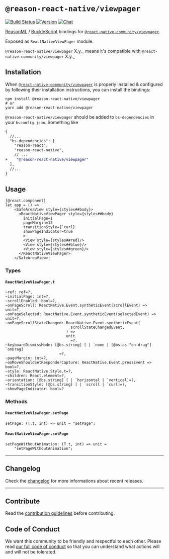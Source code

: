 # `@reason-react-native/viewpager`

[![Build Status](https://github.com/reason-react-native/viewpager/workflows/Build/badge.svg)](https://github.com/reason-react-native/viewpager/actions)
[![Version](https://img.shields.io/npm/v/@reason-react-native/viewpager.svg)](https://www.npmjs.com/@reason-react-native/viewpager)
[![Chat](https://img.shields.io/discord/235176658175262720.svg?logo=discord&colorb=blue)](https://reasonml-community.github.io/reason-react-native/discord/)

[ReasonML](https://reasonml.github.io) /
[BuckleScript](https://bucklescript.github.io) bindings for
[`@react-native-community/viewpager`](https://github.com/react-native-community/react-native-viewpager).

Exposed as `ReactNativeViewPager` module.

`@reason-react-native/viewpager` X.y._ means it's compatible with
`@react-native-community/viewpager` X.y._

## Installation

When
[`@react-native-community/viewpager`](https://github.com/react-native-community/react-native-viewpager)
is properly installed & configured by following their installation instructions,
you can install the bindings:

```console
npm install @reason-react-native/viewpager
# or
yarn add @reason-react-native/viewpager
```

`@reason-react-native/viewpager` should be added to `bs-dependencies` in your
`bsconfig.json`. Something like

```diff
{
  //...
  "bs-dependencies": [
    "reason-react",
    "reason-react-native",
    // ...
+    "@reason-react-native/viewpager"
  ],
  //...
}
```

## Usage

```reason
[@react.component]
let app = () =>
    <SafeAreaView style={styles##body}>
      <ReactNativeViewPager style={styles##body}
        initialPage=1
        pageMargin=13
        transitionStyle={`curl}
        showPageIndicator=true
        >
        <View style={styles##red}/>
        <View style={styles##blue}/>
        <View style={styles##green}/>
      </ReactNativeViewPager>
    </SafeAreaView>;
```

### Types

#### `ReactNativeViewPager.t`

```reason
~ref: ref=?,
~initialPage: int=?,
~scrollEnabled: bool=?,
~onPageScroll: ReactNative.Event.syntheticEvent(scrollEvent) => unit=?,
~onPageSelected: ReactNative.Event.syntheticEvent(selectedEvent) => unit=?,
~onPageScrollStateChanged: ReactNative.Event.syntheticEvent(
                             scrollStateChangedEvent,
                           ) =>
                           unit
                             =?,
~keyboardDismissMode: [@bs.string] [ | `none | [@bs.as "on-drag"] `onDrag]
                        =?,
~pageMargin: int=?,
~onMoveShouldSetResponderCapture: ReactNative.Event.pressEvent => bool=?,
~style: ReactNative.Style.t=?,
~children: React.element=?,
~orientation: [@bs.string] [ | `horizontal | `vertical]=?,
~transitionStyle: [@bs.string] [ | `scroll | `curl]=?,
~showPageIndicator: bool=?
```

### Methods

#### `ReactNativeViewPager.setPage`

```reason
setPage: (T.t, int) => unit = "setPage";
```

#### `ReactNativeViewPager.setPage`

```reason
setPageWithoutAnimation: (T.t, int) => unit =
    "setPageWithoutAnimation";
```

---

## Changelog

Check the [changelog](./CHANGELOG.md) for more informations about recent
releases.

---

## Contribute

Read the
[contribution guidelines](https://github.com/reason-react-native/.github/blob/master/CONTRIBUTING.md)
before contributing.

## Code of Conduct

We want this community to be friendly and respectful to each other. Please read
[our full code of conduct](https://github.com/reason-react-native/.github/blob/master/CODE_OF_CONDUCT.md)
so that you can understand what actions will and will not be tolerated.
